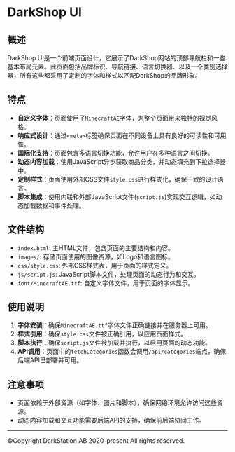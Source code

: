 # DarkShop UI

## 概述

DarkShop UI是一个前端页面设计，它展示了DarkShop网站的顶部导航栏和一些基本布局元素。此页面包括品牌标识、导航链接、语言切换器、以及一个类别选择器，所有这些都采用了定制的字体和样式以匹配DarkShop的品牌形象。

## 特点

- **自定义字体**：页面使用了`MinecraftAE`字体，为整个页面带来独特的视觉风格。
- **响应式设计**：通过`<meta>`标签确保页面在不同设备上具有良好的可读性和可用性。
- **国际化支持**：页面包含多语言切换功能，允许用户在多种语言之间切换。
- **动态内容加载**：使用JavaScript异步获取商品分类，并动态填充到下拉选择器中。
- **定制样式**：页面使用外部CSS文件`style.css`进行样式化，确保一致的设计语言。
- **脚本集成**：使用内联和外部JavaScript文件(`script.js`)实现交互逻辑，如动态加载数据和事件处理。

## 文件结构

- `index.html`: 主HTML文件，包含页面的主要结构和内容。
- `images/`: 存储页面使用的图像资源，如Logo和语言图标。
- `css/style.css`: 外部CSS样式表，用于页面的样式定义。
- `js/script.js`: JavaScript脚本文件，处理页面的动态行为和交互。
- `font/MinecraftAE.ttf`: 自定义字体文件，用于页面的字体显示。

## 使用说明

1. **字体安装**：确保`MinecraftAE.ttf`字体文件正确链接并在服务器上可用。
2. **样式引用**：确保`style.css`文件被正确引用，以应用页面样式。
3. **脚本执行**：确保`script.js`文件被加载并执行，以启用页面的动态功能。
4. **API调用**：页面中的`fetchCategories`函数会调用`/api/categories`端点，确保后端API已部署并可用。

## 注意事项

- 页面依赖于外部资源（如字体、图片和脚本），确保网络环境允许访问这些资源。
- 动态内容加载和交互功能需要后端API的支持，确保前后端协同工作。

---
©Copyright DarkStation AB 2020-present All rights reserved.
